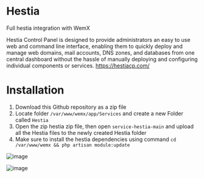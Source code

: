 # Hestia
Full hestia integration with WemX

Hestia Control Panel is designed to provide administrators an easy to use web and command line interface, enabling them to quickly deploy and manage web domains, mail accounts, DNS zones, and databases from one central dashboard without the hassle of manually deploying and configuring individual components or services. 
https://hestiacp.com/

# Installation
1. Download this Github repository as a zip file
2. Locate folder `/var/www/wemx/app/Services` and create a new Folder called `Hestia`
3. Open the zip hestia zip file, then open `service-hestia-main` and upload all the Hestia files to the newly created Hestia folder
4. Make sure to install the hestia dependencies using command `cd /var/www/wemx && php artisan module:update`
   

![image](https://github.com/WemXPro/service-hestia/assets/58806240/925e81e5-bd37-4f78-9086-ed66d8cc7b02)

![image](https://github.com/WemXPro/service-hestia/assets/58806240/d073e57b-02b6-43b8-8d15-2f1db1bae480)
